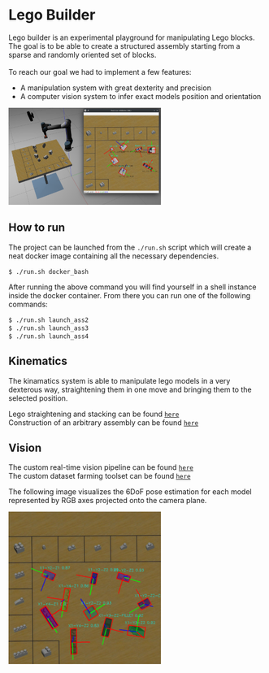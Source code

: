 # Lego Builder
Lego builder is an experimental playground for manipulating Lego blocks.
The goal is to be able to create a structured assembly starting from a
sparse and randomly oriented set of blocks.\
\
To reach our goal we had to implement a few features:
+ A manipulation system with great dexterity and precision
+ A computer vision system to infer exact models position and orientation

<img src="docs/images/demo.png" style=" width:300px ; height:auto"  >

## How to run
The project can be launched from the `./run.sh` script which will create a neat docker image containing all the necessary dependencies.
```
$ ./run.sh docker_bash
```
After running the above command you will find yourself in a shell instance inside the docker container. From there you can run one of the following commands:
```
$ ./run.sh launch_ass2
$ ./run.sh launch_ass3
$ ./run.sh launch_ass4
```


## Kinematics
The kinamatics system is able to manipulate lego models in a very dexterous way, straightening them in one move and
bringing them to the selected position.

Lego straightening and stacking can be found [`here`](./src/lego_builder/lego_builder_kinematics/main.ass3.py)\
Construction of an arbitrary assembly can be found [`here`](./src/lego_builder/lego_builder_kinematics/main.ass4.py)

## Vision
The custom real-time vision pipeline can be found [`here`](./src/lego_builder/lego_builder_vision/main.py)\
The custom dataset farming toolset can be found [`here`](./src/lego_builder/lego_builder_dataset_farmer)

The following image visualizes the 6DoF pose estimation for each model represented by RGB axes projected onto the camera plane.

<img src="docs/images/predictions.png" style=" width:300px ; height:auto"  >